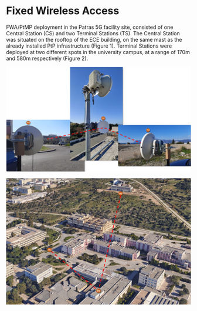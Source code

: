 <!-- TITLE: Fwa -->
<!-- SUBTITLE: A quick summary of Fwa -->

# Fixed Wireless Access 

FWA/PtMP deployment in the Patras 5G facility site, consisted of one Central Station (CS) and two Terminal Stations (TS). The Central Station was situated on the rooftop of the ECE building, on the same mast as the already installed PtP infrastructure (Figure 1). Terminal Stations were deployed at two different spots in the university campus, at a range of 170m and 580m respectively (Figure 2).


![Fwa Fig 1](/uploads/images-radio-equipment/fwa-fig-1.png "Fwa Fig 1")


![Fwa Fig 2](/uploads/images-radio-equipment/fwa-fig-2.png "Fwa Fig 2")